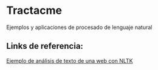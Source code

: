 # Tractacme
Ejemplos y aplicaciones de procesado de lenguaje natural


## Links de referencia:
[Ejemplo de análisis de texto de una web con NLTK](https://likegeeks.com/es/tutorial-de-nlp-con-python-nltk/)



